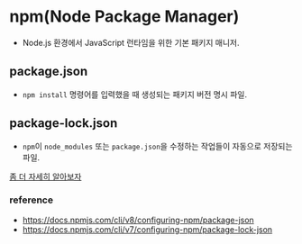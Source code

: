 # npm(Node Package Manager)

- Node.js 환경에서 JavaScript 런타임을 위한 기본 패키지 매니저.

## package.json

- `npm install` 명령어를 입력했을 때 생성되는 패키지 버전 명시 파일.

## package-lock.json

- `npm`이 `node_modules` 또는 `package.json`을 수정하는 작업들이 자동으로 저장되는 파일.

[좀 더 자세히 알아보자](https://velog.io/@songyouhyun/Package.json%EA%B3%BC-Package-lock.json%EC%9D%98-%EC%B0%A8%EC%9D%B4)

### reference

- https://docs.npmjs.com/cli/v8/configuring-npm/package-json
- https://docs.npmjs.com/cli/v7/configuring-npm/package-lock-json
